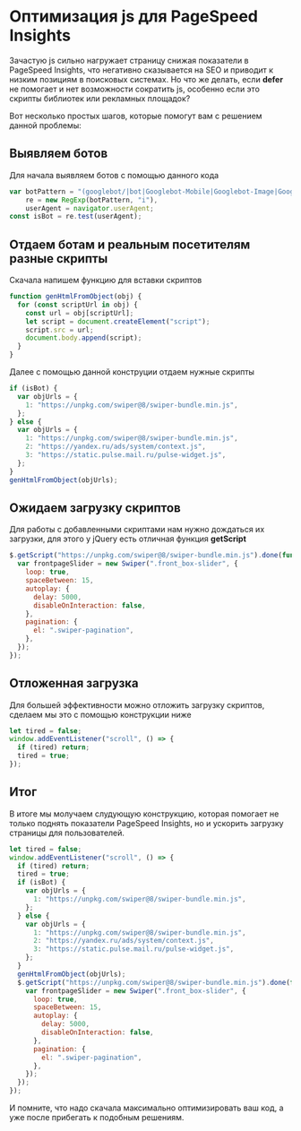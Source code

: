 # Оптимизация js для PageSpeed Insights
Зачастую js сильно нагружает страницу снижая показатели в PageSpeed Insights, что негативно сказывается на SEO и приводит к низким позициям в поисковых системах. Но что же делать, если **defer** не помогает и нет возможности сократить js, особенно если это скрипты библиотек или рекламных площадок?

Вот несколько простых шагов, которые помогут вам с решением данной проблемы:
## Выявляем ботов
Для начала выявляем ботов с помощью данного кода
```js
var botPattern = "(googlebot/|bot|Googlebot-Mobile|Googlebot-Image|Google favicon|Mediapartners-Google|bingbot|slurp|java|wget|curl|Commons-HttpClient|Python-urllib|libwww|httpunit|nutch|phpcrawl|msnbot|jyxobot|FAST-WebCrawler|FAST Enterprise Crawler|biglotron|teoma|convera|seekbot|gigablast|exabot|ngbot|ia_archiver|GingerCrawler|webmon |httrack|webcrawler|grub.org|UsineNouvelleCrawler|antibot|netresearchserver|speedy|fluffy|bibnum.bnf|findlink|msrbot|panscient|yacybot|AISearchBot|IOI|ips-agent|tagoobot|MJ12bot|dotbot|woriobot|yanga|buzzbot|mlbot|yandexbot|purebot|Linguee Bot|Voyager|CyberPatrol|voilabot|baiduspider|citeseerxbot|spbot|twengabot|postrank|turnitinbot|scribdbot|page2rss|sitebot|linkdex|Adidxbot|blekkobot|ezooms|dotbot|Mail.RU_Bot|discobot|heritrix|findthatfile|europarchive.org|NerdByNature.Bot|sistrix crawler|ahrefsbot|Aboundex|domaincrawler|wbsearchbot|summify|ccbot|edisterbot|seznambot|ec2linkfinder|gslfbot|aihitbot|intelium_bot|facebookexternalhit|yeti|RetrevoPageAnalyzer|lb-spider|sogou|lssbot|careerbot|wotbox|wocbot|ichiro|DuckDuckBot|lssrocketcrawler|drupact|webcompanycrawler|acoonbot|openindexspider|gnam gnam spider|web-archive-net.com.bot|backlinkcrawler|coccoc|integromedb|content crawler spider|toplistbot|seokicks-robot|it2media-domain-crawler|ip-web-crawler.com|siteexplorer.info|elisabot|proximic|changedetection|blexbot|arabot|WeSEE:Search|niki-bot|CrystalSemanticsBot|rogerbot|360Spider|psbot|InterfaxScanBot|Lipperhey SEO Service|CC Metadata Scaper|g00g1e.net|GrapeshotCrawler|urlappendbot|brainobot|fr-crawler|binlar|SimpleCrawler|Livelapbot|Twitterbot|cXensebot|smtbot|bnf.fr_bot|A6-Indexer|ADmantX|Facebot|Twitterbot|OrangeBot|memorybot|AdvBot|MegaIndex|SemanticScholarBot|ltx71|nerdybot|xovibot|BUbiNG|Qwantify|archive.org_bot|Applebot|TweetmemeBot|crawler4j|findxbot|SemrushBot|yoozBot|lipperhey|y!j-asr|Domain Re-Animator Bot|AddThis)",
    re = new RegExp(botPattern, "i"),
    userAgent = navigator.userAgent;
const isBot = re.test(userAgent);
```
## Отдаем ботам и реальным посетителям разные скрипты
Скачала напишем функцию для вставки скриптов
```js
function genHtmlFromObject(obj) {
  for (const scriptUrl in obj) {
    const url = obj[scriptUrl];
    let script = document.createElement("script");
    script.src = url;
    document.body.append(script);
  }
}
```
Далее с помощью данной конструции отдаем нужные скрипты
```js
if (isBot) {
  var objUrls = {
    1: "https://unpkg.com/swiper@8/swiper-bundle.min.js",
  };
} else {
  var objUrls = {
    1: "https://unpkg.com/swiper@8/swiper-bundle.min.js",
    2: "https://yandex.ru/ads/system/context.js",
    3: "https://static.pulse.mail.ru/pulse-widget.js",
  };
}
genHtmlFromObject(objUrls);
```
## Ожидаем загрузку скриптов
Для работы с добавленными скриптами нам нужно дождаться их загрузки, для этого у jQuery есть отличная функция **getScript**
```js
$.getScript("https://unpkg.com/swiper@8/swiper-bundle.min.js").done(function (script, textStatus) {
  var frontpageSlider = new Swiper(".front_box-slider", {
    loop: true,
    spaceBetween: 15,
    autoplay: {
      delay: 5000,
      disableOnInteraction: false,
    },
    pagination: {
      el: ".swiper-pagination",
    },
  });
});
```

## Отложенная загрузка
Для большей эффективности можно отложить загрузку скриптов, сделаем мы это с помощью конструкции ниже
```js
let tired = false;
window.addEventListener("scroll", () => {
  if (tired) return;
  tired = true;
});
```

## Итог
В итоге мы молучаем слудующую конструкцию, которая помогает не только поднять показатели  PageSpeed Insights, но и ускорить загрузку страницы для пользователей.
```js
let tired = false;
window.addEventListener("scroll", () => {
  if (tired) return;
  tired = true;
  if (isBot) {
    var objUrls = {
      1: "https://unpkg.com/swiper@8/swiper-bundle.min.js",
    };
  } else {
    var objUrls = {
      1: "https://unpkg.com/swiper@8/swiper-bundle.min.js",
      2: "https://yandex.ru/ads/system/context.js",
      3: "https://static.pulse.mail.ru/pulse-widget.js",
    };
  }
  genHtmlFromObject(objUrls);
  $.getScript("https://unpkg.com/swiper@8/swiper-bundle.min.js").done(function (script, textStatus) {
    var frontpageSlider = new Swiper(".front_box-slider", {
      loop: true,
      spaceBetween: 15,
      autoplay: {
        delay: 5000,
        disableOnInteraction: false,
      },
      pagination: {
        el: ".swiper-pagination",
      },
    });
  });
});
```
И помните, что надо скачала максимально оптимизировать ваш код, а уже после прибегать к подобным решениям.

